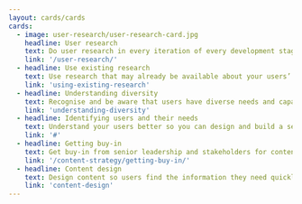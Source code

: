 ```yaml
---
layout: cards/cards
cards:
  - image: user-research/user-research-card.jpg
    headline: User research
    text: Do user research in every iteration of every development stage.
    link: '/user-research/'
  - headline: Use existing research
    text: Use research that may already be available about your users’ needs.
    link: 'using-existing-research'
  - headline: Understanding diversity
    text: Recognise and be aware that users have diverse needs and capabilities.
    link: 'understanding-diversity'
  - headline: Identifying users and their needs
    text: Understand your users better so you can design and build a service that works well for them.
    link: '#'
  - headline: Getting buy-in
    text: Get buy-in from senior leadership and stakeholders for content improvement.
    link: '/content-strategy/getting-buy-in/'
  - headline: Content design
    text: Design content so users find the information they need quickly and easily.
    link: 'content-design'
---
```

